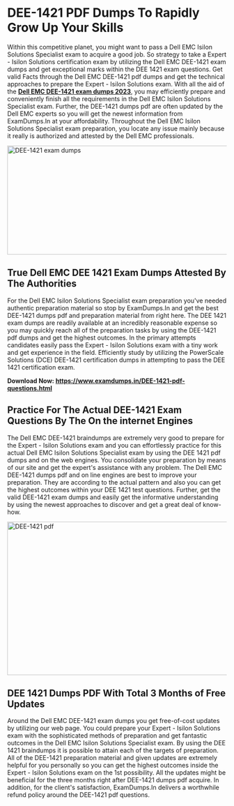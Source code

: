 <h1><strong>DEE-1421 PDF Dumps To Rapidly Grow Up Your Skills</strong></h1>
<p>Within this competitive planet, you might want to pass a Dell EMC Isilon Solutions Specialist exam to acquire a good job. So strategy to take a Expert - Isilon Solutions certification exam by utilizing the Dell EMC DEE-1421 exam dumps and get exceptional marks within the DEE 1421 exam questions. Get valid Facts through the Dell EMC DEE-1421 pdf dumps and get the technical approaches to prepare the Expert - Isilon Solutions exam. With all the aid of the <strong><a href="https://www.examdumps.in/DEE-1421-pdf-questions.html">Dell EMC DEE-1421 exam dumps 2023</a></strong>, you may efficiently prepare and conveniently finish all the requirements in the Dell EMC Isilon Solutions Specialist exam. Further, the DEE-1421 dumps pdf are often updated by the Dell EMC experts so you will get the newest information from ExamDumps.In at your affordability. Throughout the Dell EMC Isilon Solutions Specialist exam preparation, you locate any issue mainly because it really is authorized and attested by the Dell EMC professionals.</p>
<p><img src="https://i.ibb.co/zxJwW90/Copy-of-Online-Classes-Twitter-header-post-Made-with-Poster-My-Wall-1.png" alt="DEE-1421 exam dumps" width="750" height="250" /></p>
<h2><strong>True Dell EMC DEE 1421 Exam Dumps Attested By The Authorities</strong></h2>
<p>For the Dell EMC Isilon Solutions Specialist exam preparation you've needed authentic preparation material so stop by ExamDumps.In and get the best DEE-1421 dumps pdf and preparation material from right here. The DEE 1421 exam dumps are readily available at an incredibly reasonable expense so you may quickly reach all of the preparation tasks by using the DEE-1421 pdf dumps and get the highest outcomes. In the primary attempts candidates easily pass the Expert - Isilon Solutions exam with a tiny work and get experience in the field. Efficiently study by utilizing the PowerScale Solutions (DCE) DEE-1421 certification dumps in attempting to pass the DEE 1421 certification exam.</p>
<p><strong>Download Now:&nbsp;<a href="https://www.examdumps.in/DEE-1421-pdf-questions.html">https://www.examdumps.in/DEE-1421-pdf-questions.html</a></strong></p>
<h2><strong>Practice For The Actual DEE-1421 Exam Questions By The On the internet Engines</strong></h2>
<p>The Dell EMC DEE-1421 braindumps are extremely very good to prepare for the Expert - Isilon Solutions exam and you can effortlessly practice for this actual Dell EMC Isilon Solutions Specialist exam by using the DEE 1421 pdf dumps and on the web engines. You consolidate your preparation by means of our site and get the expert's assistance with any problem. The Dell EMC DEE-1421 dumps pdf and on line engines are best to improve your preparation. They are according to the actual pattern and also you can get the highest outcomes within your DEE 1421 test questions. Further, get the valid DEE-1421 exam dumps and easily get the informative understanding by using the newest approaches to discover and get a great deal of know-how.</p>
<p><a href="https://www.examdumps.in/DEE-1421-pdf-questions.html"><img src="https://i.ibb.co/QkNtdwY/Copy-of-Zoom-Online-Classes-Facebook-Share-Po-Made-with-Poster-My-Wall-1.jpg" alt="DEE-1421 pdf" width="670" height="352" /></a></p>
<h2><strong>DEE 1421 Dumps PDF With Total 3 Months of Free Updates</strong></h2>
<p>Around the Dell EMC DEE-1421 exam dumps you get free-of-cost updates by utilizing our web page. You could prepare your Expert - Isilon Solutions exam with the sophisticated methods of preparation and get fantastic outcomes in the Dell EMC Isilon Solutions Specialist exam. By using the DEE 1421 braindumps it is possible to attain each of the targets of preparation. All of the DEE-1421 preparation material and given updates are extremely helpful for you personally so you can get the highest outcomes inside the Expert - Isilon Solutions exam on the 1st possibility. All the updates might be beneficial for the three months right after DEE-1421 dumps pdf acquire. In addition, for the client's satisfaction, ExamDumps.In delivers a worthwhile refund policy around the DEE-1421 pdf questions.</p>
